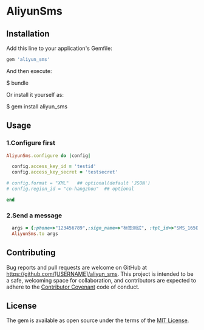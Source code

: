 # AliyunSms

## Installation

Add this line to your application's Gemfile:

```ruby
gem 'aliyun_sms'
```

And then execute:

$ bundle

Or install it yourself as:

$ gem install aliyun_sms

## Usage

### 1.Configure first

``` ruby
AliyunSms.configure do |config|

  config.access_key_id = 'testid'
  config.access_key_secret = 'testsecret'

# config.format = "XML"   ## optional(default 'JSON')
# config.region_id = "cn-hangzhou"  ## optional

end
```

### 2.Send a message

``` ruby
  args = {:phone=>"123456789",:sign_name=>"标签测试", :tpl_id=>"SMS_1650053", :params=>{"code":"1234"}}
  AliyunSms.to args
```

## Contributing

Bug reports and pull requests are welcome on GitHub at https://github.com/[USERNAME]/aliyun_sms. This project is intended to be a safe, welcoming space for collaboration, and contributors are expected to adhere to the [Contributor Covenant](http://contributor-covenant.org) code of conduct.


## License

The gem is available as open source under the terms of the [MIT License](http://opensource.org/licenses/MIT).


